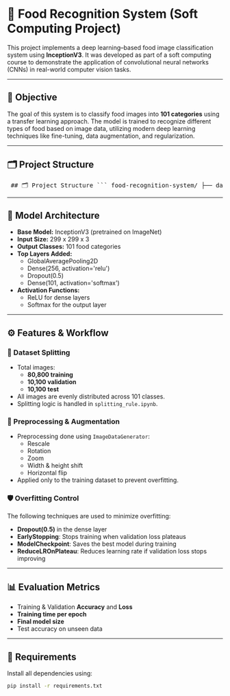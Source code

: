 # 🍱 Food Recognition System (Soft Computing Project)

This project implements a deep learning–based food image classification system using **InceptionV3**. It was developed as part of a soft computing course to demonstrate the application of convolutional neural networks (CNNs) in real-world computer vision tasks.

---

## 🎯 Objective

The goal of this system is to classify food images into **101 categories** using a transfer learning approach. The model is trained to recognize different types of food based on image data, utilizing modern deep learning techniques like fine-tuning, data augmentation, and regularization.

---

## 🗂️ Project Structure

<pre> ## 🗂️ Project Structure ``` food-recognition-system/ ├── dataset/ # Contains 'train', 'val', 'test' subfolders (not included in repo) │ ├── train/ │ ├── val/ │ └── test/ │ ├── train.ipynb # Main notebook for training the model ├── splitting_rule.ipynb # Notebook used to prepare dataset split ├── model.keras # Final trained model (excluded from GitHub due to size) ├── requirements.txt # List of Python dependencies ├── README.md └── .gitignore ``` </pre>


---

## 🧠 Model Architecture

- **Base Model:** InceptionV3 (pretrained on ImageNet)
- **Input Size:** 299 x 299 x 3
- **Output Classes:** 101 food categories
- **Top Layers Added:**
  - GlobalAveragePooling2D
  - Dense(256, activation='relu')
  - Dropout(0.5)
  - Dense(101, activation='softmax')
- **Activation Functions:**
  - ReLU for dense layers
  - Softmax for the output layer

---

## ⚙️ Features & Workflow

### 📁 Dataset Splitting

- Total images:
  - **80,800 training**
  - **10,100 validation**
  - **10,100 test**
- All images are evenly distributed across 101 classes.
- Splitting logic is handled in `splitting_rule.ipynb`.

### 🧪 Preprocessing & Augmentation

- Preprocessing done using `ImageDataGenerator`:
  - Rescale
  - Rotation
  - Zoom
  - Width & height shift
  - Horizontal flip
- Applied only to the training dataset to prevent overfitting.

### 🛡️ Overfitting Control

The following techniques are used to minimize overfitting:

- **Dropout(0.5)** in the dense layer
- **EarlyStopping**: Stops training when validation loss plateaus
- **ModelCheckpoint**: Saves the best model during training
- **ReduceLROnPlateau**: Reduces learning rate if validation loss stops improving

---

## 📊 Evaluation Metrics

- Training & Validation **Accuracy** and **Loss**
- **Training time per epoch**
- **Final model size**
- Test accuracy on unseen data

---

## 🧾 Requirements

Install all dependencies using:

```bash
pip install -r requirements.txt
